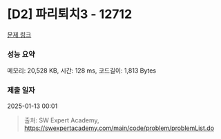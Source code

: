 # [D2] 파리퇴치3 - 12712 

[문제 링크](https://swexpertacademy.com/main/code/problem/problemDetail.do?contestProbId=AXuARWAqDkQDFARa) 

### 성능 요약

메모리: 20,528 KB, 시간: 128 ms, 코드길이: 1,813 Bytes

### 제출 일자

2025-01-13 00:01



> 출처: SW Expert Academy, https://swexpertacademy.com/main/code/problem/problemList.do